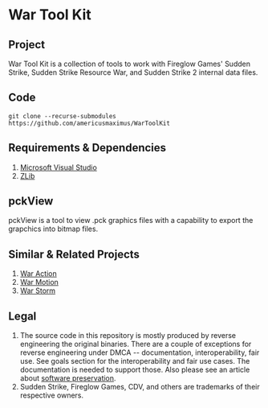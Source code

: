 # War Tool Kit
## Project
War Tool Kit is a collection of tools to work with Fireglow Games' Sudden Strike, Sudden Strike Resource War, and Sudden Strike 2 internal data files.

## Code
```
git clone --recurse-submodules https://github.com/americusmaximus/WarToolKit
```

## Requirements & Dependencies
1. [Microsoft Visual Studio](https://visualstudio.microsoft.com/downloads/)
2. [ZLib](https://github.com/madler/zlib)

## pckView
pckView is a tool to view .pck graphics files with a capability to export the grapchics into bitmap files.

## Similar & Related Projects
1. [War Action](https://github.com/americusmaximus/WarAction)
2. [War Motion](https://github.com/americusmaximus/WarMotion)
3. [War Storm](https://github.com/americusmaximus/WarStorm)

## Legal
1. The source code in this repository is mostly produced by reverse engineering the original binaries. There are a couple of exceptions for reverse engineering under DMCA -- documentation, interoperability, fair use. See goals section for the interoperability and fair use cases. The documentation is needed to support those. Also please see an article about [software preservation](https://en.wikipedia.org/wiki/Digital_preservation).
2. Sudden Strike, Fireglow Games, CDV, and others are trademarks of their respective owners.

